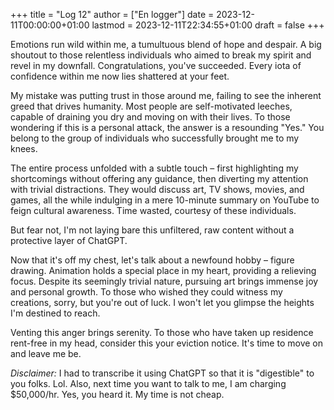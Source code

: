 +++
title = "Log 12"
author = ["En logger"]
date = 2023-12-11T00:00:00+01:00
lastmod = 2023-12-11T22:34:55+01:00
draft = false
+++

Emotions run wild within me, a tumultuous blend of hope and despair. A big shoutout to those relentless individuals who aimed to break my spirit and revel in my downfall. Congratulations, you've succeeded. Every iota of confidence within me now lies shattered at your feet.

My mistake was putting trust in those around me, failing to see the inherent greed that drives humanity. Most people are self-motivated leeches, capable of draining you dry and moving on with their lives. To those wondering if this is a personal attack, the answer is a resounding "Yes." You belong to the group of individuals who successfully brought me to my knees.

The entire process unfolded with a subtle touch – first highlighting my shortcomings without offering any guidance, then diverting my attention with trivial distractions. They would discuss art, TV shows, movies, and games, all the while indulging in a mere 10-minute summary on YouTube to feign cultural awareness. Time wasted, courtesy of these individuals.

But fear not, I'm not laying bare this unfiltered, raw content without a protective layer of ChatGPT.

Now that it's off my chest, let's talk about a newfound hobby – figure drawing. Animation holds a special place in my heart, providing a relieving focus. Despite its seemingly trivial nature, pursuing art brings immense joy and personal growth. To those who wished they could witness my creations, sorry, but you're out of luck. I won't let you glimpse the heights I'm destined to reach.

Venting this anger brings serenity. To those who have taken up residence rent-free in my head, consider this your eviction notice. It's time to move on and leave me be.

_Disclaimer:_ I had to transcribe it using ChatGPT so that it is "digestible" to you folks. Lol. Also, next time you want to talk to me, I am charging $50,000/hr. Yes, you heard it. My time is not cheap.

